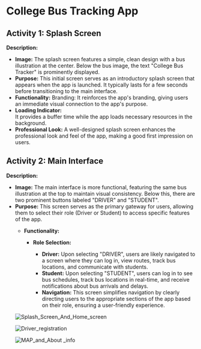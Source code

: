 # College Bus Tracking App
<H2>Activity 1: Splash Screen</H2>
<b>Description:</b><br>
<ul>
<li><b>Image:</b> The splash screen features a simple, clean design with a bus illustration at the center. Below the bus image, the text "College Bus Tracker" is prominently displayed.
</li>
<li><b>Purpose:</b> This initial screen serves as an introductory splash screen that appears when the app is launched. It typically lasts for a few seconds before transitioning to the main interface.</li>
<li><b>Functionality:</b>
Branding: It reinforces the app's branding, giving users an immediate visual connection to the app's purpose.</li>
<li><b>Loading Indicator:</b></li> It provides a buffer time while the app loads necessary resources in the background.
  
<li><b>Professional Look:</b> A well-designed splash screen enhances the professional look and feel of the app, making a good first impression on users.</li>
</ul>
<H2>Activity 2: Main Interface</H2>
<b>Description:</b><br>
<ul>
<li><b>Image:</b> The main interface is more functional, featuring the same bus illustration at the top to maintain visual consistency. Below this, there are two prominent buttons labeled "DRIVER" and "STUDENT".</li>
<li><b>Purpose:</b> This screen serves as the primary gateway for users, allowing them to select their role (Driver or Student) to access specific features of the app.</li>
  <ul>
<li><b>Functionality:</b></li>
  <ul>
<li><b>Role Selection:</b></li>
  <ul>
<li><b>Driver:</b> Upon selecting "DRIVER", users are likely navigated to a screen where they can log in, view routes, track bus locations, and communicate with students.</li>
<li><b>Student:</b> Upon selecting "STUDENT", users can log in to see bus schedules, track bus locations in real-time, and receive notifications about bus arrivals and delays.</li>
<li><b>Navigation:</b> This screen simplifies navigation by clearly directing users to the appropriate sections of the app based on their role, ensuring a user-friendly experience.</li>
  </ul>
</ul>
  </ul>

![Splash_Screen_And_Home_screen](https://github.com/srinivas21109/College-Bus-Tracker-App/assets/119849011/eda99255-0792-4c90-a24b-583ea3eb9610)

![Driver_registration](https://github.com/srinivas21109/College-Bus-Tracker-App/assets/119849011/90b3ace6-efc1-4fb9-86f3-5466fae82cec)

![MAP_and_About _info](https://github.com/srinivas21109/College-Bus-Tracker-App/assets/119849011/62db10b7-9b8a-49ff-bb06-f021f4149cd0)


